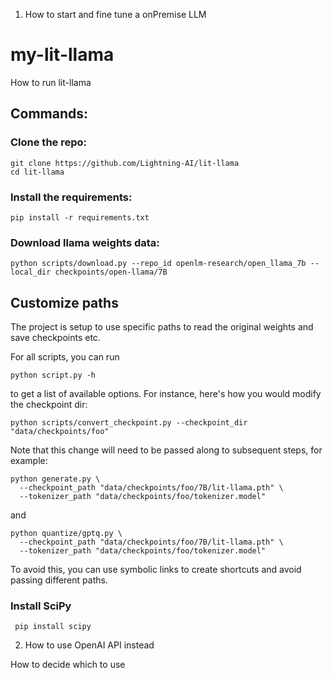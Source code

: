 1. How to start and fine tune a onPremise LLM

# my-lit-llama

How to run lit-llama

## Commands:

### Clone the repo:

```
git clone https://github.com/Lightning-AI/lit-llama
cd lit-llama
```

### Install the requirements:

```
pip install -r requirements.txt
```

### Download llama weights data:

```
python scripts/download.py --repo_id openlm-research/open_llama_7b --local_dir checkpoints/open-llama/7B
```

## Customize paths

The project is setup to use specific paths to read the original weights and save checkpoints etc.

For all scripts, you can run

```shell
python script.py -h
```

to get a list of available options. For instance, here's how you would modify the checkpoint dir:

```shell
python scripts/convert_checkpoint.py --checkpoint_dir "data/checkpoints/foo"
```

Note that this change will need to be passed along to subsequent steps, for example:

```shell
python generate.py \
  --checkpoint_path "data/checkpoints/foo/7B/lit-llama.pth" \
  --tokenizer_path "data/checkpoints/foo/tokenizer.model"
```

and

```shell
python quantize/gptq.py \
  --checkpoint_path "data/checkpoints/foo/7B/lit-llama.pth" \
  --tokenizer_path "data/checkpoints/foo/tokenizer.model"
```

To avoid this, you can use symbolic links to create shortcuts and avoid passing different paths.

### Install SciPy

```
 pip install scipy

```

2. How to use OpenAI API instead

How to decide which to use
